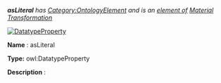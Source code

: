 ___asLiteral__ 
 has
 [Category:OntologyElement](../../Category/OntologyElement "Category:OntologyElement") 
 and is an
 [element of](../../Property/ElementOf "Property:ElementOf") 
[Material Transformation](../../Submissions/Material_Transformation "Submissions:Material Transformation")_




  





[![DatatypeProperty](../../images/thumb/a/a5/DatatypeProperty.gif/45px-DatatypeProperty.gif)](../../Image/DatatypeProperty.gif "DatatypeProperty")


__Name__ 
 : asLiteral
 



__Type:__ 
 owl:DatatypeProperty
 



__Description__ 
 :
